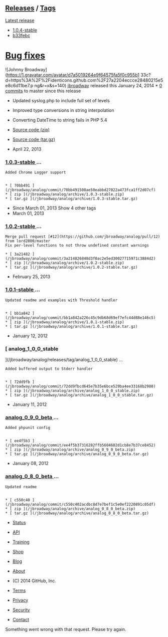 [ ](https://github.com/)
##  [Releases](/jbroadway/analog/releases) / [Tags](/jbroadway/analog/tags)

[Latest release](/jbroadway/analog/releases/latest)

  * [ 1.0.4-stable ](/jbroadway/analog/tree/1.0.4-stable)
  * [ b33febc ](/jbroadway/analog/commit/b33febc06cb47593e23c74cccaceaaf618220b07)

#  [Bug fixes](/jbroadway/analog/releases/tag/1.0.4-stable)

![Johnny Broadway](https://1.gravatar.com/avatar/d7a5019264e9f64575fa5f0c955b1
33c?d=https%3A%2F%2Fidenticons.github.com%2F27a2204eccce28480215e5e8c6d11be7.p
ng&r=x&s=140) [jbroadway](/jbroadway) released this January 24, 2014 * [ 0
commits](/jbroadway/analog/compare/1.0.4-stable...master) to master since this
release

  * Updated syslog.php to include full set of levels
  * Improved type conversions in string interpolation
  * Converting DateTime to string fails in PHP 5.4

  * [ Source code (zip) ](/jbroadway/analog/archive/1.0.4-stable.zip)
  * [ Source code (tar.gz) ](/jbroadway/analog/archive/1.0.4-stable.tar.gz)

  * April 22, 2013

###  [ 1.0.3-stable ](/jbroadway/analog/releases/tag/1.0.3-stable) …

    
    Added Chrome Logger support
    

    * [ 70bb491 ](/jbroadway/analog/commit/70bb491508ae50eabbd27022a473fca1ff2d07cf)
    * [ zip ](/jbroadway/analog/archive/1.0.3-stable.zip)
    * [ tar.gz ](/jbroadway/analog/archive/1.0.3-stable.tar.gz)

  * Since March 01, 2013 Show 4 other tags 
  * March 01, 2013

###  [ 1.0.2-stable ](/jbroadway/analog/releases/tag/1.0.2-stable) …

    
    Merge pull request [#12](https://github.com/jbroadway/analog/pull/12) from lord2800/master
    Fix per-level functions to not throw undefined constant warnings

    * [ 3a21482 ](/jbroadway/analog/commit/3a214826848d3f0ac2e5ed30027715971c3884d2)
    * [ zip ](/jbroadway/analog/archive/1.0.2-stable.zip)
    * [ tar.gz ](/jbroadway/analog/archive/1.0.2-stable.tar.gz)

  * February 25, 2013

###  [ 1.0.1-stable ](/jbroadway/analog/releases/tag/1.0.1-stable) …

    
    Updated readme and examples with Threshold handler
    

    * [ bb1a842 ](/jbroadway/analog/commit/bb1a842a226c45c9db68d69ef7efc44d88e146c5)
    * [ zip ](/jbroadway/analog/archive/1.0.1-stable.zip)
    * [ tar.gz ](/jbroadway/analog/archive/1.0.1-stable.tar.gz)

  * January 12, 2012

###  [ analog_1_0_0_stable
](/jbroadway/analog/releases/tag/analog_1_0_0_stable) …

    
    Added buffered output to Stderr handler
    

    * [ 72dd9fb ](/jbroadway/analog/commit/72dd9fbcd645e7b35e6bce529ba4ee33168b2980)
    * [ zip ](/jbroadway/analog/archive/analog_1_0_0_stable.zip)
    * [ tar.gz ](/jbroadway/analog/archive/analog_1_0_0_stable.tar.gz)

  * January 11, 2012

###  [ analog_0_9_0_beta ](/jbroadway/analog/releases/tag/analog_0_9_0_beta) …

    
    Added phpunit config
    

    * [ ee4f5b3 ](/jbroadway/analog/commit/ee4f5b37316282ffb5604602d1cb8e7b37ce8452)
    * [ zip ](/jbroadway/analog/archive/analog_0_9_0_beta.zip)
    * [ tar.gz ](/jbroadway/analog/archive/analog_0_9_0_beta.tar.gz)

  * January 08, 2012

###  [ analog_0_8_0_beta ](/jbroadway/analog/releases/tag/analog_0_8_0_beta) …

    
    Updated readme
    

    * [ c550c40 ](/jbroadway/analog/commit/c550c402acdbc8d7e7bef1c5e0ef2220891c05df)
    * [ zip ](/jbroadway/analog/archive/analog_0_8_0_beta.zip)
    * [ tar.gz ](/jbroadway/analog/archive/analog_0_8_0_beta.tar.gz)

  * [Status](https://status.github.com/)
  * [API](http://developer.github.com)
  * [Training](http://training.github.com)
  * [Shop](http://shop.github.com)
  * [Blog](/blog)
  * [About](/about)
[ ](/)

  * (C) 2014 GitHub, Inc.
  * [Terms](/site/terms)
  * [Privacy](/site/privacy)
  * [Security](/security)
  * [Contact](/contact)

Something went wrong with that request. Please try again.

